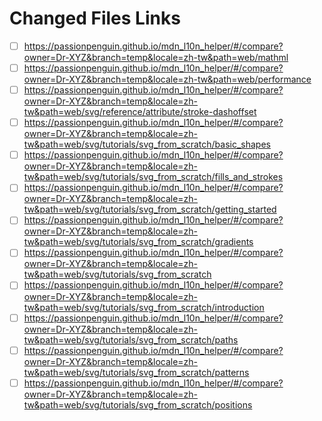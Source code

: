 # Changed Files Links
- [ ] https://passionpenguin.github.io/mdn_l10n_helper/#/compare?owner=Dr-XYZ&branch=temp&locale=zh-tw&path=web/mathml
- [ ] https://passionpenguin.github.io/mdn_l10n_helper/#/compare?owner=Dr-XYZ&branch=temp&locale=zh-tw&path=web/performance
- [ ] https://passionpenguin.github.io/mdn_l10n_helper/#/compare?owner=Dr-XYZ&branch=temp&locale=zh-tw&path=web/svg/reference/attribute/stroke-dashoffset
- [ ] https://passionpenguin.github.io/mdn_l10n_helper/#/compare?owner=Dr-XYZ&branch=temp&locale=zh-tw&path=web/svg/tutorials/svg_from_scratch/basic_shapes
- [ ] https://passionpenguin.github.io/mdn_l10n_helper/#/compare?owner=Dr-XYZ&branch=temp&locale=zh-tw&path=web/svg/tutorials/svg_from_scratch/fills_and_strokes
- [ ] https://passionpenguin.github.io/mdn_l10n_helper/#/compare?owner=Dr-XYZ&branch=temp&locale=zh-tw&path=web/svg/tutorials/svg_from_scratch/getting_started
- [ ] https://passionpenguin.github.io/mdn_l10n_helper/#/compare?owner=Dr-XYZ&branch=temp&locale=zh-tw&path=web/svg/tutorials/svg_from_scratch/gradients
- [ ] https://passionpenguin.github.io/mdn_l10n_helper/#/compare?owner=Dr-XYZ&branch=temp&locale=zh-tw&path=web/svg/tutorials/svg_from_scratch
- [ ] https://passionpenguin.github.io/mdn_l10n_helper/#/compare?owner=Dr-XYZ&branch=temp&locale=zh-tw&path=web/svg/tutorials/svg_from_scratch/introduction
- [ ] https://passionpenguin.github.io/mdn_l10n_helper/#/compare?owner=Dr-XYZ&branch=temp&locale=zh-tw&path=web/svg/tutorials/svg_from_scratch/paths
- [ ] https://passionpenguin.github.io/mdn_l10n_helper/#/compare?owner=Dr-XYZ&branch=temp&locale=zh-tw&path=web/svg/tutorials/svg_from_scratch/patterns
- [ ] https://passionpenguin.github.io/mdn_l10n_helper/#/compare?owner=Dr-XYZ&branch=temp&locale=zh-tw&path=web/svg/tutorials/svg_from_scratch/positions
